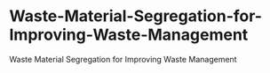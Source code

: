# Waste-Material-Segregation-for-Improving-Waste-Management
Waste Material Segregation for Improving Waste Management
